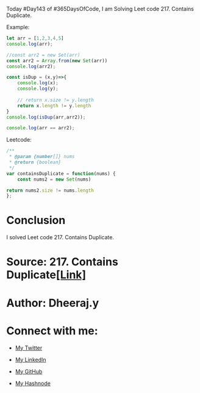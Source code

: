 Today #Day143 of #365DaysOfCode, I am Solving Leet code 217. Contains Duplicate.

Example:

```javascript
let arr = [1,2,3,4,5]
console.log(arr);

//const arr2 = new Set(arr)
const arr2 = Array.from(new Set(arr))
console.log(arr2);

const isDup = (x,y)=>{
    console.log(x);
    console.log(y);
    
    // return x.size != y.length
    return x.length != y.length
}
console.log(isDup(arr,arr2));

console.log(arr == arr2);
```

Leetcode:

```javascript
/**
 * @param {number[]} nums
 * @return {boolean}
 */
var containsDuplicate = function(nums) {
    const nums2 = new Set(nums)

return nums2.size != nums.length 
};
```

# Conclusion

I solved Leet code 217. Contains Duplicate.

# Source: 217. **Contains Duplicate**[\[Link\]](https://leetcode.com/problems/contains-duplicate/)

# Author: Dheeraj.y

# Connect with me:

* [My Twitter](https://twitter.com/yssdheeraj)
    
* [My LinkedIn](https://www.linkedin.com/in/dheerajy1/)
    
* [My GitHub](https://github.com/dheerajy1)
    
* [My Hashnode](https://dheerajy1.hashnode.dev/)
